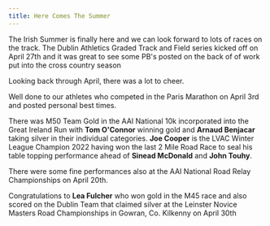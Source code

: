 ```yaml
---
title: Here Comes The Summer
---
```


<p>The Irish Summer is finally here and we can look forward to lots of races on the track. The Dublin Athletics Graded Track and Field series kicked off on April 27th and it was great to see some PB's posted on the back of of work put into the cross country season</p> 

<p>Looking back through April, there was a lot to cheer.</p> 

<p>Well done to our athletes who competed in the Paris Marathon on April 3rd and posted personal best times.</p> 

<p>There was M50 Team Gold in the AAI National 10k incorporated into the Great Ireland Run with <b>Tom O'Connor</b> winning gold and <b>Arnaud Benjacar</b> taking silver in their individual categories. <b>Joe Cooper</b> is the LVAC Winter League Champion 2022 having won the last 2 Mile Road Race to seal his table topping performance ahead of <b>Sinead McDonald</b> and <b>John Touhy</b>.</p>


<p>There were some fine performances also at the AAI National Road Relay Championships on April 20th.</p>

<p>Congratulations to <b>Lea Fulcher</b> who won gold in the M45 race and also scored on the Dublin Team that claimed silver at the Leinster Novice Masters Road Championships in Gowran, Co. Kilkenny on April 30th</p>

